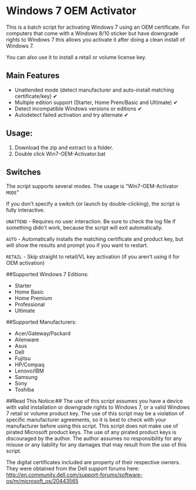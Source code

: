 # Windows 7 OEM Activator
This is a batch script for activating Windows 7 using an OEM certificate. For computers that come with a Windows 8/10 sticker but have downgrade rights to Windows 7 this allows you activate it after doing a clean install of Windows 7.

You can also use it to install a retail or volume license key. 

## Main Features

- Unattended mode (detect manufacturer and auto-install matching certificate/key) ✔
- Multiple edition support (Starter, Home Prem/Basic and Ultimate) ✔
- Detect incompatible Windows versions or editions ✔
- Autodetect failed activation and try alternate ✔

## Usage:

1. Download the zip and extract to a folder.
2. Double click Win7-OEM-Activator.bat

## Switches

The script supports several modes. The usage is "Win7-OEM-Activator `MODE`"

If you don't specify a switch (or launch by double-clicking), the script is fully interactive.

`UNATTEND` - Requires no user interaction. Be sure to check the log file if something didn't work, because the script will exit automatically.

`AUTO` - Automatically installs the matching certificate and product key, but will show the results and prompt you if you want to restart.

`RETAIL` - Skip straight to retail/VL key activation (if you aren't using it for OEM activation)

##Supported Windows 7 Editions:
- Starter
- Home Basic
- Home Premium
- Professional
- Ultimate

##Supported Manufacturers:
- Acer/Gateway/Packard
- Alienware
- Asus
- Dell
- Fujitsu
- HP/Compaq
- Lenovo/IBM
- Samsung
- Sony
- Toshiba

##Read This Notice:##
The use of this script assumes you have a device with valid installation or downgrade rights to Windows 7, or a valid Windows 7 retail or volume product key. The use of this script may be a violation of specific manufacturer agreements, so it is best to check with your manufacturer before using this script. This script does not make use of pirated Microsoft product keys. The use of any pirated product keys is discouraged by the author. The author assumes no responsibility for any misuse or any liability for any damages that may result from the use of this script. 

The digital certificates included are property of their respective owners. They were obtained from the Dell support forums here: http://en.community.dell.com/support-forums/software-os/m/microsoft_os/20443565
